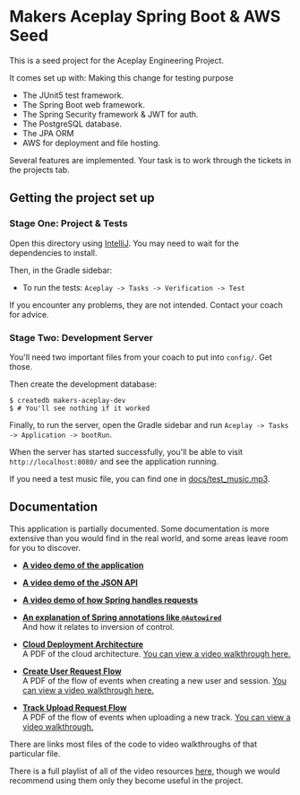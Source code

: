 # Makers Aceplay Spring Boot & AWS Seed

This is a seed project for the Aceplay Engineering Project.

It comes set up with:
Making this change for testing purpose
* The JUnit5 test framework.
* The Spring Boot web framework.
* The Spring Security framework & JWT for auth.
* The PostgreSQL database.
* The JPA ORM
* AWS for deployment and file hosting.

Several features are implemented. Your task is to work through the tickets in
the projects tab.

## Getting the project set up

### Stage One: Project & Tests

Open this directory using [IntelliJ](https://www.jetbrains.com/idea/). You may
need to wait for the dependencies to install.

Then, in the Gradle sidebar:

* To run the tests: `Aceplay -> Tasks -> Verification -> Test`

If you encounter any problems, they are not intended. Contact your coach for
advice.

### Stage Two: Development Server

You'll need two important files from your coach to put into `config/`. 
Get those.

Then create the development database:

```shell
$ createdb makers-aceplay-dev
$ # You'll see nothing if it worked
```

Finally, to run the server, open the Gradle sidebar and run `Aceplay -> Tasks ->
Application -> bootRun`.

When the server has started successfully, you'll be able to visit 
`http://localhost:8080/` and see the application running.

If you need a test music file, you can find one in
[docs/test_music.mp3](docs/test_music.mp3).

## Documentation

This application is partially documented. Some documentation is more extensive
than you would find in the real world, and some areas leave room for you to
discover.

* **[A video demo of the application](https://www.youtube.com/watch?v=oZ1avb8s61c&t=0s)**

* **[A video demo of the JSON API](https://www.youtube.com/watch?v=oZ1avb8s61c&t=805s)**

* **[A video demo of how Spring handles
  requests](https://www.youtube.com/watch?v=oZ1avb8s61c&t=1138s)**

* **[An explanation of Spring annotations like
  `@Autowired`](https://www.youtube.com/watch?v=oZ1avb8s61c&t=1614s)**  
  And how it relates to inversion of control.

* **[Cloud Deployment Architecture](docs/Cloud%20Architecture.pdf)**  
  A PDF of the cloud architecture. [You can view a video walkthrough
  here.](https://www.youtube.com/watch?v=oZ1avb8s61c&t=261s)

* **[Create User Request Flow](docs/Create%20User%20Request%20Flow.pdf)**  
  A PDF of the flow of events when creating a new user and session. [You can
  view a video walkthrough
  here.](https://www.youtube.com/watch?v=oZ1avb8s61c&t=2408s)

* **[Track Upload Request Flow](docs/Track%20Upload%20Request%20Flow.pdf)**  
  A PDF of the flow of events when uploading a new track. [You can view a video
  walkthrough.](https://youtu.be/EqY27mwKVT4)

There are links most files of the code to video walkthroughs of that particular
file.

There is a full playlist of all of the video resources
[here](https://www.youtube.com/playlist?list=PLEpm7HyVZ61CHFjkDWHLDJgzZCBTpXNIO),
though we would recommend using them only they become useful in the project.
